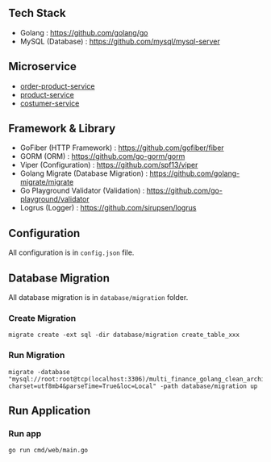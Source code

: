 ## Tech Stack

- Golang : https://github.com/golang/go
- MySQL (Database) : https://github.com/mysql/mysql-server

## Microservice
- [order-product-service](https://github.com/azkanurhuda/order-product-service)
- [product-service](https://github.com/azkanurhuda/order-product-service/tree/product-service)
- [costumer-service](https://github.com/azkanurhuda/order-product-service/tree/costumer-service)

## Framework & Library

- GoFiber (HTTP Framework) : https://github.com/gofiber/fiber
- GORM (ORM) : https://github.com/go-gorm/gorm
- Viper (Configuration) : https://github.com/spf13/viper
- Golang Migrate (Database Migration) : https://github.com/golang-migrate/migrate
- Go Playground Validator (Validation) : https://github.com/go-playground/validator
- Logrus (Logger) : https://github.com/sirupsen/logrus

## Configuration

All configuration is in `config.json` file.

## Database Migration

All database migration is in `database/migration` folder.

### Create Migration

```shell
migrate create -ext sql -dir database/migration create_table_xxx
```

### Run Migration

```shell
migrate -database "mysql://root:root@tcp(localhost:3306)/multi_finance_golang_clean_architecture?charset=utf8mb4&parseTime=True&loc=Local" -path database/migration up
```

## Run Application

### Run app

```bash
go run cmd/web/main.go
```
